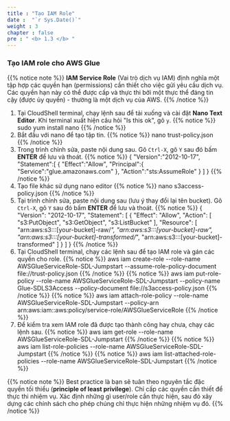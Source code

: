 ```yaml
---
title : "Tạo IAM Role"
date :  "`r Sys.Date()`" 
weight : 3 
chapter : false
pre : " <b> 1.3 </b> "
---
```

### Tạo IAM role cho AWS Glue
{{% notice note %}}
**IAM Service Role** (Vai trò dịch vụ IAM) định nghĩa một tập hợp các quyền hạn (permissions) cần thiết cho việc gửi yêu cầu dịch vụ. Các quyền hạn này có thể được cấp và thực thi bởi một thực thể đáng tin cậy (được ủy quyền) - thường là một dịch vụ của AWS.
{{% /notice %}}

1. Tại CloudShell terminal, chạy lệnh sau để tải xuống và cài đặt **Nano Text Editor**. Khi terminal xuất hiện câu hỏi "Is this ok", gõ `y`.
    {{% notice %}}
    sudo yum install nano
    {{% /notice %}}
2. Bắt đầu với nano để tạo tập tin.
    {{% notice %}}
    nano trust-policy.json
    {{% /notice %}}
3. Trong trình chỉnh sửa, paste nội dung sau. Gõ `Ctrl-X`, gõ `Y` sau đó bấm **ENTER** để lưu và thoát.
    {{% notice %}}
    {
        "Version":"2012-10-17",
        "Statement":[
            {
                "Effect":"Allow",
                "Principal":{
                    "Service":"glue.amazonaws.com"
                },
                "Action":"sts:AssumeRole"
            }
        ]
    }
    {{% /notice %}}
4. Tạo file khác sử dụng nano editor
    {{% notice %}}
    nano s3access-policy.json
    {{% /notice %}}
5. Tại trình chỉnh sửa, paste nội dung sau (lưu ý thay đổi lại tên bucket). Gõ `Ctrl-X`, gõ `Y` sau đó bấm **ENTER** để lưu và thoát.
    {{% notice %}}
    {
        "Version": "2012-10-17",
        "Statement": [
            {
                "Effect": "Allow",
                "Action": [
                    "s3:PutObject",
                    "s3:GetObject",
                    "s3:ListBucket"
                ],
                "Resource": [
                    "arn:aws:s3:::[your-bucket]-raw/*",
                    "arn:aws:s3:::[your-bucket]-raw",
                    "arn:aws:s3:::[your-bucket]-transformed/*",
                    "arn:aws:s3:::[your-bucket]-transformed"
                ]
            }
        ]
    }
    {{% /notice %}}
6. Tại CloudShell terminal, chạy các lệnh sau để tạo IAM role và gán các quyền cho role.
    {{% notice %}}
    aws iam create-role --role-name AWSGlueServiceRole-SDL-Jumpstart --assume-role-policy-document file://trust-policy.json
    {{% /notice %}}
    {{% notice %}}
    aws iam put-role-policy --role-name AWSGlueServiceRole-SDL-Jumpstart --policy-name Glue-SDLS3Access --policy-document file://s3access-policy.json
    {{% /notice %}}
    {{% notice %}}
    aws iam attach-role-policy --role-name AWSGlueServiceRole-SDL-Jumpstart --policy-arn arn:aws:iam::aws:policy/service-role/AWSGlueServiceRole
    {{% /notice %}}
7. Để kiểm tra xem IAM role đã được tạo thành công hay chưa, chạy các lệnh sau.
    {{% notice %}}
    aws iam get-role --role-name AWSGlueServiceRole-SDL-Jumpstart
    {{% /notice %}}
    {{% notice %}}
    aws iam  list-role-policies --role-name AWSGlueServiceRole-SDL-Jumpstart
    {{% /notice %}}
    {{% notice %}}
    aws iam  list-attached-role-policies --role-name AWSGlueServiceRole-SDL-Jumpstart
    {{% /notice %}}

{{% notice note %}}
Best practice là bạn sẽ tuân theo nguyên tắc đặc quyền tối thiểu (**principle of least privilege**). Chỉ cấp các quyền cần thiết để thực thi nhiệm vụ. Xác định những gì user/role cần thực hiện, sau đó xây dựng các chính sách cho phép chúng chỉ thực hiện những nhiệm vụ đó.
{{% /notice %}}